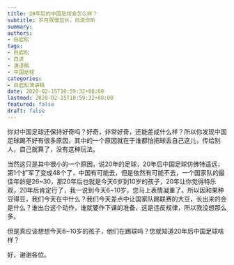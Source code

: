 ```yaml
---
title: 20年后的中国足球会怎么样？
subtitle: 岁月既慢且长，白说你听
summary:
authors: 
- 白岩松
tags:
- 白岩松
- 白说
- 演讲稿
- 中国足球
categories:
- 白岩松演讲稿
date: 2020-02-15T10:59:32+08:00
lastmod: 2020-02-15T10:59:32+08:00
featured: false
draft: false
---
```


你对中国足球还保持好奇吗？好奇，非常好奇，还能差成什么样？所以你发现中国足球踢不好有很多原因，其中的一个原因就在于谁都怕把球丢自己这儿，传给别人，自己就算了，没有这种玩法。

当然这只是其中很小的一个原因，说20年的足球，20年后中国足球仿佛特遥远，第1个扩军了变成48个了，中国有可能去，但是依然有可能不去，一个国家队的最佳年龄是26~30，那20年后也就是今天6岁到10岁的孩子，20年让你觉得特乐观，20年后肯定行了，我一说到今天6~10岁，您马上表情凝重了。所以因和果种豆得豆，我们今天在中什么？我们今天差点中让国家队踢联赛的大豆，长出来的会是什么？谁出台这个动作，谁就要作下课的准备，这是违反规律，所以我没想那么多。

但是真应该想想今天6~10岁的孩子，他们在踢球吗？您就知道20年后中国足球啥样？

好，谢谢各位。